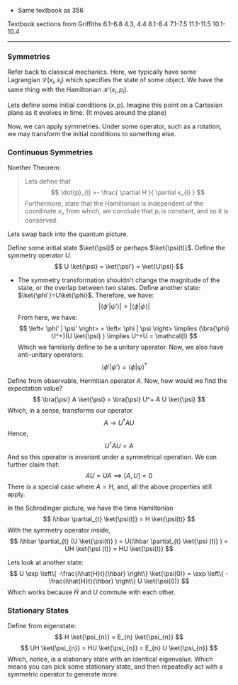 - Same textbook as 356

Textbook sections from Griffiths
6.1-6.8
4.3, 4.4
8.1-8.4
7.1-7.5
11.1-11.5
10.1-10.4


---
### Symmetries
Refer back to classical mechanics. Here, we typically have some Lagrangian $\mathcal{L}(x_{i}, \dot{x}_{i})$ which specifies the state of some object. We have the same thing with the Hamiltonian $\mathcal{H}(x_{i}, p_{i})$.

Lets define some initial conditions $(x, p)$. Imagine this point on a Cartesian plane as it evolves in time. (It moves around the plane)

Now, we can apply symmetries. Under some operator, such as a rotation, we may transform the initial conditions to something else.
### Continuous Symmetries
Noether Theorem:
> Lets define that
$$
\dot{p}_{i} =- \frac{ \partial H }{ \partial x_{i} }
$$
> Furthermore, state that the Hamiltonian is independent of the coordinate $x_{i}$, from which, we conclude that $p_{i}$ is constant, and so it is conserved.

Lets swap back into the quantum picture.

Define some initial state $\ket{\psi}$ or perhaps $\ket{\psi(t)}$. Define the symmetry operator $U$.
$$
U \ket{\psi} = \ket{\psi'}  = \ket{U\psi}
$$
- The symmetry transformation shouldn't change the magnitude of the state, or the overlap between two states.
Define another state: $\ket{\phi'}=U\ket{\phi}$. Therefore, we have:
$$
\left| \left< \phi'| \psi' \right>    \right| = \left| \left< \phi | \psi \right>  \right| 
$$
From here, we have:
$$
\left< \phi' | \psi' \right>  = \left< \phi | \psi \right> \implies (\bra{\phi} U^+)(U \ket{\psi} ) \implies U^+U = \mathcal{I}
$$
Which we familiarly define to be a unitary operator. Now, we also have anti-unitary operators:
$$
\left< \phi' | \psi' \right> = \left< \phi | \psi \right> ^*
$$

Define from observable, Hermitian operator $A$. Now, how would we find the expectation value?
$$
\bra{\psi} A \ket{\psi} = \bra{\psi} U^+ A U \ket{\psi}
$$
Which, in a sense, transforms our operator
$$
A \to U^{\dagger} AU
$$
Hence,
$$
U^{\dagger} AU = A
$$
And so this operator is invariant under a symmetrical operation. We can further claim that:
$$
AU=UA \implies [A, U] =0
$$
There is a special case where $A=H$, and, all the above properties still apply.

In the Schrodinger picture, we have the time Hamiltonian
$$
i\hbar \partial_{t} \ket{\psi(t)}  = H \ket{\psi(t)}
$$
With the symmetry operator inside,
$$
i\hbar \partial_{t} (U \ket{\psi(t)} ) = U(i\hbar \partial_{t} \ket{\psi (t)} ) = UH \ket{\psi (t)}  = HU \ket{\psi(t)}
$$

Lets look at another state:
$$
U \exp \left\{  -\frac{i\hat{H}t}{\hbar}  \right\} \ket{\psi(0)}  = \exp \left\{  -\frac{i\hat{H}t}{\hbar}  \right\} U \ket{\psi(0)}
$$
Which works because $\hat{H}$ and $U$ commute with each other.
### Stationary States
Define from eigenstate:
$$
H \ket{\psi_{n}} = E_{n} \ket{\psi_{n}}
$$
$$
UH \ket{\psi_{n}}  = HU \ket{\psi_{n}} = E_{n} U \ket{\psi_{n}}
$$
Which, notice, is a stationary state with an identical eigenvalue. Which means you can pick some stationary state, and then repeatedly act with a symmetric operator to generate more.